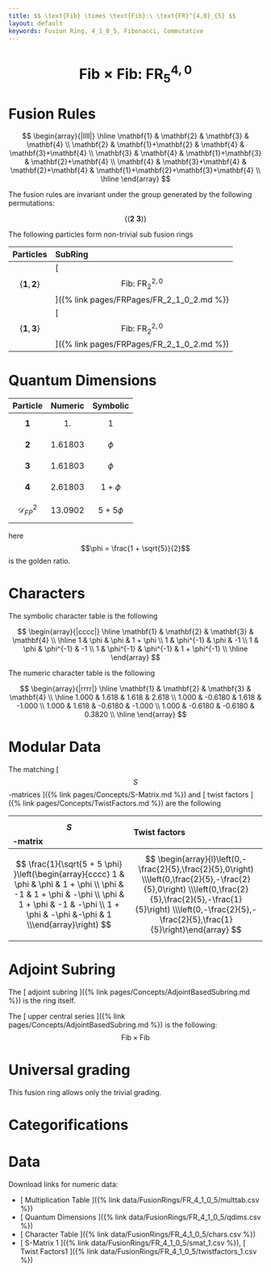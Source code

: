 ```yaml
---
title: $$ \text{Fib} \times \text{Fib}:\ \text{FR}^{4,0}_{5} $$
layout: default
keywords: Fusion Ring, 4_1_0_5, Fibonacci, Commutative
---
```

# $$ \text{Fib} \times \text{Fib}:\ \text{FR}^{4,0}_{5} $$


# Fusion Rules

$$
\begin{array}{|llll|}
\hline
 \mathbf{1} & \mathbf{2} & \mathbf{3} & \mathbf{4} \\
 \mathbf{2} & \mathbf{1}+\mathbf{2} & \mathbf{4} & \mathbf{3}+\mathbf{4} \\
 \mathbf{3} & \mathbf{4} & \mathbf{1}+\mathbf{3} & \mathbf{2}+\mathbf{4} \\
 \mathbf{4} & \mathbf{3}+\mathbf{4} & \mathbf{2}+\mathbf{4} & \mathbf{1}+\mathbf{2}+\mathbf{3}+\mathbf{4} \\
\hline
\end{array}
$$


The fusion rules are invariant under the group generated by the following permutations:

$$ \{(\mathbf{2} \  \mathbf{3})\} $$


The following particles form non-trivial sub fusion rings

| Particles | SubRing |
| :------ | :------ |
| $$ \{\mathbf{1},\mathbf{2}\} $$ | [ $$ \text{Fib}:\ \text{FR}^{2,0}_{2} $$ ]({% link pages/FRPages/FR_2_1_0_2.md %}) |
| $$ \{\mathbf{1},\mathbf{3}\} $$ | [ $$ \text{Fib}:\ \text{FR}^{2,0}_{2} $$ ]({% link pages/FRPages/FR_2_1_0_2.md %}) |

# Quantum Dimensions

| Particle | Numeric | Symbolic |
| :------ | :------ | :------ |
| $$ \mathbf{1} $$ | $$ 1. $$ | $$ 1 $$ |
| $$ \mathbf{2} $$ | $$ 1.61803 $$ | $$ \phi $$ |
| $$ \mathbf{3} $$ | $$ 1.61803 $$ | $$ \phi $$ |
| $$ \mathbf{4} $$ | $$ 2.61803 $$ | $$ 1 + \phi $$ |
| $$ \mathcal{D}_{FP}^2 $$ | $$ 13.0902 $$ | $$ 5 + 5\phi $$ |

here $$\phi = \frac{1 + \sqrt{5}}{2}$$ is the golden ratio.

# Characters

The symbolic character table is the following

$$
\begin{array}{|cccc|}
\hline
 \mathbf{1} & \mathbf{2} & \mathbf{3} & \mathbf{4} \\
\hline
 1 & \phi & \phi &  1 + \phi \\
 1 & \phi^{-1} & \phi & -1 \\
 1 & \phi & \phi^{-1} & -1 \\
 1 & \phi^{-1} & \phi^{-1} & 1 + \phi^{-1} \\
\hline
\end{array}
$$

The numeric character table is the following

$$
\begin{array}{|rrrr|}
\hline
 \mathbf{1} & \mathbf{2} & \mathbf{3} & \mathbf{4} \\
\hline
 1.000 & 1.618 & 1.618 & 2.618 \\
 1.000 & -0.6180 & 1.618 & -1.000 \\
 1.000 & 1.618 & -0.6180 & -1.000 \\
 1.000 & -0.6180 & -0.6180 & 0.3820 \\
\hline
\end{array}
$$

# Modular Data

The matching [ $$ S $$-matrices ]({% link pages/Concepts/S-Matrix.md %}) and [ twist factors ]({% link pages/Concepts/TwistFactors.md %}) are the following

| $$ S $$-matrix | Twist factors |
| :------ | :------ |
| $$ \frac{1}{\sqrt{5 + 5 \phi} }\left(\begin{array}{cccc} 1 & \phi & \phi & 1 + \phi \\ \phi & -1 & 1 + \phi & -\phi \\ \phi & 1 + \phi & -1 & -\phi \\ 1 + \phi & -\phi  &-\phi & 1 \\\end{array}\right) $$ | $$ \begin{array}{l}\left(0,-\frac{2}{5},\frac{2}{5},0\right) \\\left(0,\frac{2}{5},-\frac{2}{5},0\right) \\\left(0,\frac{2}{5},\frac{2}{5},-\frac{1}{5}\right) \\\left(0,-\frac{2}{5},-\frac{2}{5},\frac{1}{5}\right)\end{array} $$ |

# Adjoint Subring

The [ adjoint subring ]({% link pages/Concepts/AdjointBasedSubring.md %}) is the ring itself.

The [ upper central series ]({% link pages/Concepts/AdjointBasedSubring.md %}) is the following:
$$ \text{Fib} \times \text{Fib} $$

# Universal grading

This fusion ring allows only the trivial grading.

# Categorifications



# Data

Download links for numeric data:

* [ Multiplication Table ]({% link data/FusionRings/FR_4_1_0_5/multtab.csv %})
* [ Quantum Dimensions ]({% link data/FusionRings/FR_4_1_0_5/qdims.csv %})
* [ Character Table ]({% link data/FusionRings/FR_4_1_0_5/chars.csv %})
* [ S-Matrix 1 ]({% link data/FusionRings/FR_4_1_0_5/smat_1.csv %}), [ Twist Factors1 ]({% link data/FusionRings/FR_4_1_0_5/twistfactors_1.csv %})